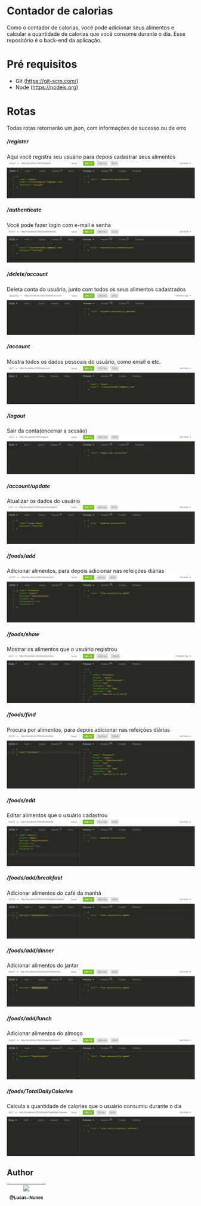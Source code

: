 # Contador de calorias
Como o contador de calorias, você pode adicionar seus alimentos e calcular a quantidade de calorias que você consome durante o dia.
Esse repositório é o back-end da aplicação.

# Pré requisitos
- Git (https://git-scm.com/)
- Node (https://nodejs.org)

# Rotas
Todas rotas retornarão um json, com informações de sucesso ou de erro

##### /register
Aqui você registra seu usuário para depois cadastrar seus alimentos
![register](https://github.com/Lucas-Nunes/contador-de-calorias/blob/master/Images/register.png)
##### /authenticate
Você pode fazer login com e-mail e senha
![authenticate](https://github.com/Lucas-Nunes/contador-de-calorias/blob/master/Images/authenticate.png)
##### /delete/account
Deleta conta do usuário, junto com todos os seus alimentos cadastrados
![delete-account](https://github.com/Lucas-Nunes/contador-de-calorias/blob/master/Images/delete-account.png)
##### /account
Mostra todos os dados pessoais do usuário, como email e etc.
![account](https://github.com/Lucas-Nunes/contador-de-calorias/blob/master/Images/account.png)
##### /logout
Sair da conta(encerrar a sessão)
![logout](https://github.com/Lucas-Nunes/contador-de-calorias/blob/master/Images/logout.png)
##### /account/update
Atualizar os dados do usuário
![account-update](https://github.com/Lucas-Nunes/contador-de-calorias/blob/master/Images/account-update.png)
##### /foods/add
Adicionar alimentos, para depois adicionar nas refeições diárias
![foods-add](https://github.com/Lucas-Nunes/contador-de-calorias/blob/master/Images/foods-add.png)
##### /foods/show
Mostrar os alimentos que o usuário registrou
![foods-show](https://github.com/Lucas-Nunes/contador-de-calorias/blob/master/Images/foods-show.png)
##### /foods/find
Procura por alimentos, para depois adicionar nas refeições diárias
![foods-find](https://github.com/Lucas-Nunes/contador-de-calorias/blob/master/Images/foods-find.png)
##### /foods/edit
Editar alimentos que o usuário cadastrou
![foods-edit](https://github.com/Lucas-Nunes/contador-de-calorias/blob/master/Images/foods-edit.png)
##### /foods/add/breakfast
Adicionar alimentos do  café da manhã
![foods-add-breakfast](https://github.com/Lucas-Nunes/contador-de-calorias/blob/master/Images/foods-add-breakfast.png)
##### /foods/add/dinner
Adicionar alimentos do jantar
![foods-add-dinner](https://github.com/Lucas-Nunes/contador-de-calorias/blob/master/Images/foods-add-dinner.png)
##### /foods/add/lunch
Adicionar alimentos do almoço
![foods-add-lunch](https://github.com/Lucas-Nunes/contador-de-calorias/blob/master/Images/foods-add-lunch.png)
##### /foods/TotalDailyCalories
Calcula a quantidade de calorias que o usuário consumiu durante o dia
![foods-TotalDailyCalories](https://github.com/Lucas-Nunes/contador-de-calorias/blob/master/Images/foods-TotalDailyCalories.png)

## Author
| [<img src="https://avatars1.githubusercontent.com/u/60046227?s=460&u=bd90c478ff76b79957bf76ec39b0748c13f5aa36&v=4"><br><sub>@Lucas-Nunes</sub>](https://github.com/lucas-nunes) |
| :---: |